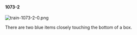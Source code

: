 #### 1073-2
![train-1073-2-0.png](https://github.com/lil-lab/nlvr/raw/master/nlvr/train/images/65/train-1073-2-0.png "train-1073-2-0.png")

There are two blue items closely touching the bottom of a box.